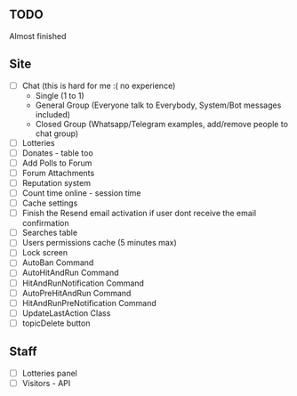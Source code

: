 ## TODO
Almost finished

## Site
- [ ] Chat (this is hard for me :( no experience)
    * Single (1 to 1)
    * General Group (Everyone talk to Everybody, System/Bot messages included)
    * Closed Group (Whatsapp/Telegram examples, add/remove people to chat group)
- [ ] Lotteries
- [ ] Donates - table too
- [ ] Add Polls to Forum
- [ ] Forum Attachments
- [ ] Reputation system
- [ ] Count time online - session time
- [ ] Cache settings
- [ ] Finish the Resend email activation if user dont receive the email confirmation
- [ ] Searches table
- [ ] Users permissions cache (5 minutes max)
- [ ] Lock screen
- [ ] AutoBan Command
- [ ] AutoHitAndRun Command
- [ ] HitAndRunNotification Command
- [ ] AutoPreHitAndRun Command
- [ ] HitAndRunPreNotification Command
- [ ] UpdateLastAction Class
- [ ] topicDelete button

## Staff
- [ ] Lotteries panel
- [ ] Visitors - API

